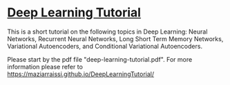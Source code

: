 # [Deep Learning Tutorial](https://maziarraissi.github.io/DeepLearningTutorial/)

This is a short tutorial on the following topics in Deep Learning: Neural Networks, Recurrent Neural Networks, Long Short Term Memory Networks, Variational Autoencoders, and Conditional Variational Autoencoders.

Please start by the pdf file "deep-learning-tutorial.pdf". For more information please refer to https://maziarraissi.github.io/DeepLearningTutorial/
